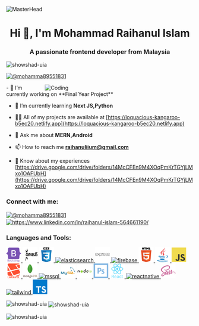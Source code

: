 ![MasterHead](https://media-exp1.licdn.com/dms/image/C4E16AQGv-2VzmL5Tnw/profile-displaybackgroundimage-shrink_200_800/0/1632681857386?e=1660780800&v=beta&t=hmpNJR-xmiJm9ignK01L-zwrAUkWAOykLi3r_cq-7gI)
<h1 align="center">Hi 👋, I'm Mohammad Raihanul Islam</h1>
<h3 align="center">A passionate frontend developer from Malaysia</h3>

<p align="left"> <img src="https://komarev.com/ghpvc/?username=showshad-uia&label=Profile%20views&color=0e75b6&style=flat" alt="showshad-uia" /> </p>

<p align="left"> <a href="https://twitter.com/@mohamma89551831" target="blank"><img src="https://img.shields.io/twitter/follow/@mohamma89551831?logo=twitter&style=for-the-badge" alt="@mohamma89551831" /></a> </p>
<img align="right"  alt="Coding" width="400" src="https://encrypted-tbn0.gstatic.com/images?q=tbn:ANd9GcTVrJVihxOcv_xk4ETambFxZt7rM6NyyGtnnHFNMxFqjdiACCxs0fxCL4YoDSDrJ2GiLlk&usqp=CAU">
- 🔭 I’m currently working on **Final Year Project**

- 🌱 I’m currently learning **Next JS,Python**

- 👨‍💻 All of my projects are available at [https://loquacious-kangaroo-b5ec20.netlify.app](https://loquacious-kangaroo-b5ec20.netlify.app)

- 💬 Ask me about **MERN,Android**

- 📫 How to reach me **raihanuliium@gmail.com**

- 📄 Know about my experiences [https://drive.google.com/drive/folders/14McCFEn9M4XOqPmKrTGYjLMxo1OAFUbH](https://drive.google.com/drive/folders/14McCFEn9M4XOqPmKrTGYjLMxo1OAFUbH)

<h3 align="left">Connect with me:</h3>
<p align="left">
<a href="https://twitter.com/@mohamma89551831" target="blank"><img align="center" src="https://raw.githubusercontent.com/rahuldkjain/github-profile-readme-generator/master/src/images/icons/Social/twitter.svg" alt="@mohamma89551831" height="30" width="40" /></a>
<a href="https://linkedin.com/in/https://www.linkedin.com/in/raihanul-islam-564661190/" target="blank"><img align="center" src="https://raw.githubusercontent.com/rahuldkjain/github-profile-readme-generator/master/src/images/icons/Social/linked-in-alt.svg" alt="https://www.linkedin.com/in/raihanul-islam-564661190/" height="30" width="40" /></a>
</p>

<h3 align="left">Languages and Tools:</h3>
<p align="left"> <a href="https://getbootstrap.com" target="_blank" rel="noreferrer"> <img src="https://raw.githubusercontent.com/devicons/devicon/master/icons/bootstrap/bootstrap-plain-wordmark.svg" alt="bootstrap" width="40" height="40"/> </a> <a href="https://canvasjs.com" target="_blank" rel="noreferrer"> <img src="https://raw.githubusercontent.com/Hardik0307/Hardik0307/master/assets/canvasjs-charts.svg" alt="canvasjs" width="40" height="40"/> </a> <a href="https://www.w3schools.com/css/" target="_blank" rel="noreferrer"> <img src="https://raw.githubusercontent.com/devicons/devicon/master/icons/css3/css3-original-wordmark.svg" alt="css3" width="40" height="40"/> </a> <a href="https://www.elastic.co" target="_blank" rel="noreferrer"> <img src="https://www.vectorlogo.zone/logos/elastic/elastic-icon.svg" alt="elasticsearch" width="40" height="40"/> </a> <a href="https://expressjs.com" target="_blank" rel="noreferrer"> <img src="https://raw.githubusercontent.com/devicons/devicon/master/icons/express/express-original-wordmark.svg" alt="express" width="40" height="40"/> </a> <a href="https://firebase.google.com/" target="_blank" rel="noreferrer"> <img src="https://www.vectorlogo.zone/logos/firebase/firebase-icon.svg" alt="firebase" width="40" height="40"/> </a> <a href="https://www.w3.org/html/" target="_blank" rel="noreferrer"> <img src="https://raw.githubusercontent.com/devicons/devicon/master/icons/html5/html5-original-wordmark.svg" alt="html5" width="40" height="40"/> </a> <a href="https://www.java.com" target="_blank" rel="noreferrer"> <img src="https://raw.githubusercontent.com/devicons/devicon/master/icons/java/java-original.svg" alt="java" width="40" height="40"/> </a> <a href="https://developer.mozilla.org/en-US/docs/Web/JavaScript" target="_blank" rel="noreferrer"> <img src="https://raw.githubusercontent.com/devicons/devicon/master/icons/javascript/javascript-original.svg" alt="javascript" width="40" height="40"/> </a> <a href="https://laravel.com/" target="_blank" rel="noreferrer"> <img src="https://raw.githubusercontent.com/devicons/devicon/master/icons/laravel/laravel-plain-wordmark.svg" alt="laravel" width="40" height="40"/> </a> <a href="https://www.mongodb.com/" target="_blank" rel="noreferrer"> <img src="https://raw.githubusercontent.com/devicons/devicon/master/icons/mongodb/mongodb-original-wordmark.svg" alt="mongodb" width="40" height="40"/> </a> <a href="https://www.microsoft.com/en-us/sql-server" target="_blank" rel="noreferrer"> <img src="https://www.svgrepo.com/show/303229/microsoft-sql-server-logo.svg" alt="mssql" width="40" height="40"/> </a> <a href="https://www.mysql.com/" target="_blank" rel="noreferrer"> <img src="https://raw.githubusercontent.com/devicons/devicon/master/icons/mysql/mysql-original-wordmark.svg" alt="mysql" width="40" height="40"/> </a> <a href="https://nodejs.org" target="_blank" rel="noreferrer"> <img src="https://raw.githubusercontent.com/devicons/devicon/master/icons/nodejs/nodejs-original-wordmark.svg" alt="nodejs" width="40" height="40"/> </a> <a href="https://www.photoshop.com/en" target="_blank" rel="noreferrer"> <img src="https://raw.githubusercontent.com/devicons/devicon/master/icons/photoshop/photoshop-line.svg" alt="photoshop" width="40" height="40"/> </a> <a href="https://reactjs.org/" target="_blank" rel="noreferrer"> <img src="https://raw.githubusercontent.com/devicons/devicon/master/icons/react/react-original-wordmark.svg" alt="react" width="40" height="40"/> </a> <a href="https://reactnative.dev/" target="_blank" rel="noreferrer"> <img src="https://reactnative.dev/img/header_logo.svg" alt="reactnative" width="40" height="40"/> </a> <a href="https://sass-lang.com" target="_blank" rel="noreferrer"> <img src="https://raw.githubusercontent.com/devicons/devicon/master/icons/sass/sass-original.svg" alt="sass" width="40" height="40"/> </a> <a href="https://tailwindcss.com/" target="_blank" rel="noreferrer"> <img src="https://www.vectorlogo.zone/logos/tailwindcss/tailwindcss-icon.svg" alt="tailwind" width="40" height="40"/> </a> <a href="https://www.typescriptlang.org/" target="_blank" rel="noreferrer"> <img src="https://raw.githubusercontent.com/devicons/devicon/master/icons/typescript/typescript-original.svg" alt="typescript" width="40" height="40"/> </a> </p>

<p><img align="left" src="https://github-readme-stats.vercel.app/api/top-langs?username=showshad-uia&show_icons=true&locale=en&layout=compact" alt="showshad-uia" /></p>

<p>&nbsp;<img align="center" src="https://github-readme-stats.vercel.app/api?username=showshad-uia&show_icons=true&locale=en" alt="showshad-uia" /></p>

<p><img align="center" src="https://github-readme-streak-stats.herokuapp.com/?user=showshad-uia&" alt="showshad-uia" /></p>
